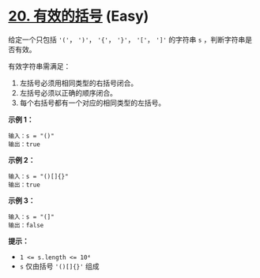 # [20. 有效的括号][link] (Easy)

[link]: https://leetcode.cn/problems/valid-parentheses/

给定一个只包括 `'('`， `')'`， `'{'`， `'}'`， `'['`， `']'` 的字符串 `s` ，判断字符串是否有效。

有效字符串需满足：

1. 左括号必须用相同类型的右括号闭合。
2. 左括号必须以正确的顺序闭合。
3. 每个右括号都有一个对应的相同类型的左括号。

**示例 1：**

```
输入：s = "()"
输出：true
```

**示例 2：**

```
输入：s = "()[]{}"
输出：true
```

**示例 3：**

```
输入：s = "(]"
输出：false
```

**提示：**

- `1 <= s.length <= 10⁴`
- `s` 仅由括号 `'()[]{}'` 组成
